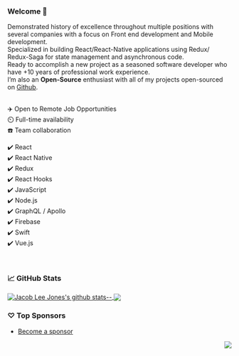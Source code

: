 ### Welcome 👋

Demonstrated history of excellence throughout multiple positions with several companies with a focus on Front end development and Mobile development. </br>
Specialized in building React/React-Native applications using Redux/ Redux-Saga for state management and asynchronous code. </br>
Ready to accomplish a new project as a seasoned software developer who have +10 years of professional work experience.  </br>
I’m also an **Open-Source** enthusiast with all of my projects open-sourced on [Github](https://github.com/jacobleejones?tab=repositories).
<br/>
<br/>

✈️ Open to Remote Job Opportunities </br>
⏲️ Full-time availability </br>
☎️ Team collaboration </br>

✔️ React </br>
✔️ React Native </br>
✔️ Redux </br>
✔️ React Hooks </br>
✔️ JavaScript </br>
✔️ Node.js </br>
✔️ GraphQL / Apollo </br>
✔️ Firebase </br>
✔️ Swift </br>
✔️ Vue.js

<br/>

### 📈 GitHub Stats


<a href="https://github.com/jacobLjones422?tab=repositories">
  <img align="center" src="https://github-readme-stats.vercel.app/api?username=jacobLjones422&show_icons=true&count_private=true&include_all_commits=true&line_height=21&show_icons=true&theme=vue&hide_border=true" alt="Jacob Lee Jones's github stats--" />
</a> 
<a href="https://github.com/jacobLjones422?tab=repositories">
  <!-- Change the `github-readme-stats.anuraghazra1.vercel.app` to `github-readme-stats.vercel.app`  -->
  <img align="center" src="https://github-readme-stats.vercel.app/api/top-langs/?username=jacobLjones422&show_icons=true&layout=compact&theme=vue&hide_border=true&langs_count=8" />
</a>

### ♡ Top Sponsors

- [Become a sponsor](https://github.com/sponsors/jacobLjones422)

<img src="https://komarev.com/ghpvc/?username=jacobLjones422&color=blue&style=flat-square&label=visitors" align="right" />
